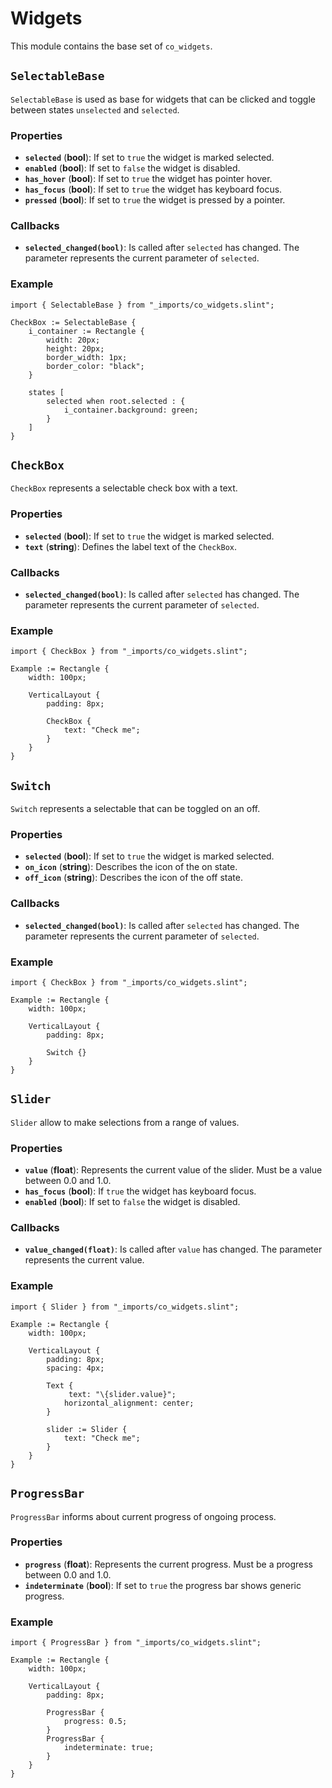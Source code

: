 <!--
SPDX-FileCopyrightText: 2022 Florian Blasius <co_sl@tutanota.com>
SPDX-License-Identifier: MIT
-->

# Widgets

This module contains the base set of `co_widgets`.

## `SelectableBase`

`SelectableBase` is used as base for widgets that can be clicked and toggle between states `unselected` and `selected`.

### Properties

* **`selected`** (**bool**): If set to `true` the widget is marked selected.
* **`enabled`** (**bool**): If set to `false` the widget is disabled.
* **`has_hover`** (**bool**): If set to `true` the widget has pointer hover.
* **`has_focus`** (**bool**): If set to `true` the widget has keyboard focus.
* **`pressed`** (**bool**): If set to `true` the widget is pressed by a pointer.

### Callbacks

* **`selected_changed(bool)`**: Is called after `selected` has changed. The parameter represents the current parameter of `selected`.

### Example

```slint
import { SelectableBase } from "_imports/co_widgets.slint";

CheckBox := SelectableBase {
    i_container := Rectangle {
        width: 20px;
        height: 20px;
        border_width: 1px;
        border_color: "black";
    }

    states [
        selected when root.selected : {
            i_container.background: green;
        }
    ]
}
```

## `CheckBox`

`CheckBox` represents a selectable check box with a text.

### Properties

* **`selected`** (**bool**): If set to `true` the widget is marked selected.
* **`text`** (**string**): Defines the label text of the `CheckBox`.

### Callbacks

* **`selected_changed(bool)`**: Is called after `selected` has changed. The parameter represents the current parameter of `selected`.

### Example

```slint
import { CheckBox } from "_imports/co_widgets.slint";

Example := Rectangle {
    width: 100px;

    VerticalLayout {
        padding: 8px;

        CheckBox {
            text: "Check me";
        }
    }
}
```

## `Switch`

`Switch` represents a selectable that can be toggled on an off.

### Properties

* **`selected`** (**bool**): If set to `true` the widget is marked selected.
* **`on_icon`** (**string**): Describes the icon of the on state.
* **`off_icon`** (**string**): Describes the icon of the off state.

### Callbacks

* **`selected_changed(bool)`**: Is called after `selected` has changed. The parameter represents the current parameter of `selected`.

### Example

```slint
import { CheckBox } from "_imports/co_widgets.slint";

Example := Rectangle {
    width: 100px;

    VerticalLayout {
        padding: 8px;

        Switch {}
    }
}
```

## `Slider`

`Slider` allow to make selections from a range of values.

### Properties

* **`value`** (**float**): Represents the current value of the slider. Must be a value between 0.0 and 1.0.
* **`has_focus`** (**bool**): If `true` the widget has keyboard focus.
* **`enabled`** (**bool**): If set to `false` the widget is disabled.

### Callbacks

* **`value_changed(float)`**: Is called after `value` has changed. The parameter represents the current value.

### Example

```slint
import { Slider } from "_imports/co_widgets.slint";

Example := Rectangle {
    width: 100px;

    VerticalLayout {
        padding: 8px;
        spacing: 4px;

        Text {
             text: "\{slider.value}";
            horizontal_alignment: center;
        }

        slider := Slider {
            text: "Check me";
        }
    }
}
```

## `ProgressBar`

`ProgressBar` informs about current progress of ongoing process.

### Properties

* **`progress`** (**float**): Represents the current progress. Must be a progress between 0.0 and 1.0.
* **`indeterminate`** (**bool**): If set to `true` the progress bar shows generic progress.

### Example

```slint
import { ProgressBar } from "_imports/co_widgets.slint";

Example := Rectangle {
    width: 100px;

    VerticalLayout {
        padding: 8px;

        ProgressBar {
            progress: 0.5;
        }
        ProgressBar {
            indeterminate: true;
        }
    }
}
```
